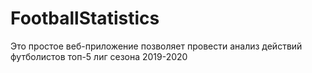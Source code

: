 # FootballStatistics
Это простое веб-приложение позволяет провести анализ действий футболистов топ-5 лиг сезона 2019-2020
